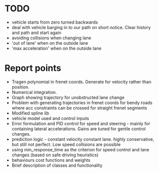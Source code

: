 # TODO

- vehicle starts from zero turned backwards
- deal with vehicle barging in to our path on short notice. Clear history and path and start again
- avoiding collisions when changing lane
- 'out of lane' when on the outside lane
- 'max acceleration' when on the outside lane

# Report points

- Tragen polynomial in frenet coords. Generate for velocity rather than position.
- Numerical integration.
- Graph showing trajectory for unobstructed lane change
- Problem with generating trajectories in frenet coords for bendy roads where acc constraints can be crossed for straight frenet segments
- Modified spline lib
- vehicle model used and control inputs
- Error formulation and PID control for speed and steering - mainly for containing lateral accelerations. Gains are
  tuned for gentle control changes.
- prediction logic - constant velocity constant lane. highly conservative, but still not perfect. Low speed
  collisions are possible
- using min_response_time as the criterion for speed control and lane changes (based on safe driving heuristics)
- behaviours cost functions and weights
- Brief description of classes and functionality
